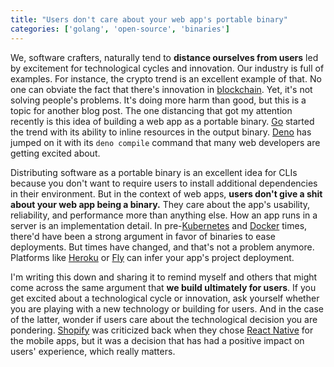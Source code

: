 ```yaml
---
title: "Users don't care about your web app's portable binary"
categories: ['golang', 'open-source', 'binaries']
---
```


We,
software crafters,
naturally tend to **distance ourselves from users** led by excitement for technological cycles and innovation.
Our industry is full of examples.
For instance,
the crypto trend is an excellent example of that.
No one can obviate the fact that there's innovation in [blockchain](https://en.wikipedia.org/wiki/Blockchain).
Yet, it's not solving people's problems.
It's doing more harm than good,
but this is a topic for another blog post.
The one distancing that got my attention recently is this idea of building a web app as a portable binary.
[Go](https://go.dev/) started the trend with its ability to inline resources in the output binary.
[Deno](https://deno.land/) has jumped on it with its `deno compile` command that many web developers are getting excited about.

Distributing software as a portable binary is an excellent idea for CLIs because you don't want to require users to install additional dependencies in their environment.
But in the context of web apps,
**users don't give a shit about your web app being a binary.**
They care about the app's usability, reliability, and performance more than anything else.
How an app runs in a server is an implementation detail.
In pre-[Kubernetes](https://kubernetes.io/) and [Docker](https://www.docker.com/) times,
there'd have been a strong argument in favor of binaries to ease deployments.
But times have changed, and that's not a problem anymore.
Platforms like [Heroku](https://heroku.com) or [Fly](https://fly.io) can infer your app's project deployment.

I'm writing this down and sharing it to remind myself and others that might come across the same argument that **we build ultimately for users**.
If you get excited about a technological cycle or innovation, ask yourself whether you are playing with a new technology or building for users.
And in the case of the latter, wonder if users care about the technological decision you are pondering.
[Shopify](https://shopify.com) was criticized back when they chose [React Native](https://reactnative.dev/) for the mobile apps,
but it was a decision that has had a positive impact on users' experience, which really matters.
